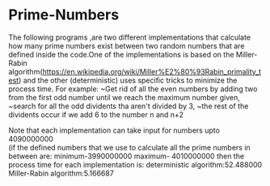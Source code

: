 # Prime-Numbers
The following programs ,are two different implementations that calculate how many prime numbers exist between two random numbers that are defined inside the code.One of the implementations is based on the Miller-Rabin algorithm(https://en.wikipedia.org/wiki/Miller%E2%80%93Rabin_primality_test) and the other (deterministic) uses specific tricks to minimize the process time. 
For example:
~Get rid of all the even numbers by adding two from the first odd number until we reach the maximum number given,
~search for all the odd dividents tha aren't divided by 3,
~the rest of the dividents occur if we add 6 to the number n and n+2

Note that each implementation can take input for numbers upto 4090000000  
(if the defined numbers that we use to calculate all the prime numbers in between are: minimum-3990000000
maximum- 4010000000 then the process time for each implementation is:
deterministic algorithm:52.488000
Miller-Rabin algorithm:5.166687
